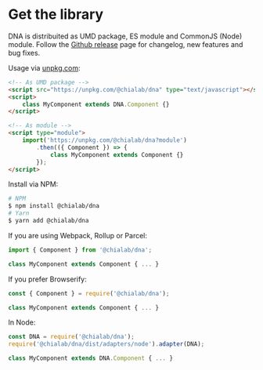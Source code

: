 # Get the library

DNA is distribuited as UMD package, ES module and CommonJS (Node) module. Follow the [Github release](https://github.com/chialab/dna/releases) page for changelog, new features and bug fixes.

Usage via [unpkg.com](https://unpkg.com/):
```html
<!-- As UMD package -->
<script src="https://unpkg.com/@chialab/dna" type="text/javascript"></script>
<script>
    class MyComponent extends DNA.Component {}
</script>

<!-- As module -->
<script type="module">
    import('https://unpkg.com/@chialab/dna?module')
        .then(({ Component }) => {
            class MyComponent extends Component {}
        });
</script>
```

Install via NPM:
```sh
# NPM
$ npm install @chialab/dna
# Yarn
$ yarn add @chialab/dna
```

If you are using Webpack, Rollup or Parcel:

```ts
import { Component } from '@chialab/dna';

class MyComponent extends Component { ... }
```

If you prefer Browserify:

```ts
const { Component } = require('@chialab/dna');

class MyComponent extends Component { ... }
```

In Node:

```js
const DNA = require('@chialab/dna');
require('@chialab/dna/dist/adapters/node').adapter(DNA);

class MyComponent extends DNA.Component { ... }
```
